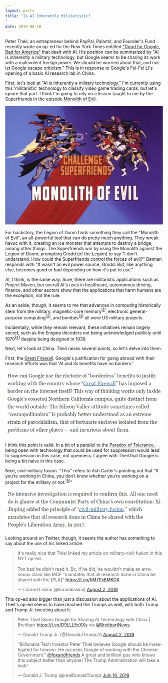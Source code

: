 ```yaml
---
layout: posts
title: "Is AI Inherently Militaristic?
"
date: 2019-08-10
---
```


Peter Theil, an entrepreneur behind PayPal, Palantir, and Founder's Fund recently wrote an op-ed for the New York Times entitled ["Good for Google, Bad for America"](https://www.nytimes.com/2019/08/01/opinion/peter-thiel-google.html) that dealt with AI. His position can be summarized by "AI is inherently a military technology, but Google seems to be sharing its work with a malevolent foreign power. We should be worried about that, and not let Google escape criticism." This is in response to Google's Fei-Fei Li's opening of a basic AI research lab in China.

First, let's look at "AI is inherently a military technology." I'm currently using this 'militaristic' technology to classify video game trading cards, but let's ignore that part. I think I'm going to rely on a lesson taught to me by the Superfriends in the episode [Monolith of Evil](https://www.imdb.com/title/tt0776309/).

<img src="/assets/img/posts/2019-8-10-Reaction-to-Theil/superfriends.jpg">

For backstory, the Legion of Doom finds something they call the "Monolith of Evil", an all-powerful tool that can do pretty much anything. They wreak havoc with it, creating an ice monster that attempts to destroy a bridge, among other things. The Superfriends win by using the Monolith against the Legion of Doom, prompting Grodd (of the Legion) to say "I don't understand. How could the Superfriends control the forces of evil?" Batman responds with "It wasn't an evil power source, Grodd. But, like anything else, becomes good or bad depending on how it's put to use."

AI, I think, is the same way. Sure, there are militaristic applications such as Project Maven, but overall AI's uses in healthcare, autonomous driving, finance, and other sectors show that the applications that harm humans are the exception, not the rule.

As an aside, though, it seems to me that advances in computing historically stem from the military: magnetic-core memory<sup>[[1](https://en.wikipedia.org/wiki/Whirlwind_I)]</sup>, electronic general-purpose computing<sup>[[2](https://en.wikipedia.org/wiki/ENIAC)]</sup>, and bombes<sup>[[3](https://en.wikipedia.org/wiki/Bombe)]</sup> all were US military projects.

Incidentally, while they remain relevant, these initiatives remain largely secret, such as the Enigma decoders not being acknowledged publicly until 1970<sup>[[4](https://en.wikipedia.org/wiki/Enigma_machine#Surviving_machines)]</sup> despite being designed in 1939.

Next, let's look at China. Theil raises several points, so let's delve into them.

First, the [Great Firewall](https://en.wikipedia.org/wiki/Great_Firewall). Google's justification for going abroad with their research efforts was that 'AI and its benefits have no borders.'

<img src="/assets/img/posts/2019-8-10-Reaction-to-Theil/firewall.PNG">

I think this point is valid. In a bit of a parallel to the [Paradox of Tolerance](https://en.wikipedia.org/wiki/Paradox_of_tolerance), being open with technology that could be used for suppression would lead to suppression in this case, not openness. I agree with Theil that Google is being a bit naive in this case.

Next, civil-military fusion. "This" refers to Ash Carter's pointing out that "If you’re working in China, you don’t know whether you’re working on a project for the military or not.<sup>[[5](https://www.cnbc.com/2019/07/18/ex-defense-secretary-ash-carter-google-has-a-duty-to-the-us-not-china.html)]</sup>"

<img src="/assets/img/posts/2019-8-10-Reaction-to-Theil/civil-military-fusion.png">

Looking around on Twitter, though, it seems the author has something to say about the use of his linked article:

<blockquote class="twitter-tweet"><p lang="en" dir="ltr">It&#39;s really nice that Thiel linked my article on military-civil fusion in this NYT op-ed. <br><br>Too bad he didn&#39;t read it. Bc, if he did, he wouldn&#39;t make an erroneous claim like MCF &quot;mandates that all research done in China be shared with the [PLA]&quot; <a href="https://t.co/hM7PxEMKGK">https://t.co/hM7PxEMKGK</a></p>&mdash; Lorand Laskai (@lorandlaskai) <a href="https://twitter.com/lorandlaskai/status/1157314963821735936?ref_src=twsrc%5Etfw">August 2, 2019</a></blockquote> <script async src="https://platform.twitter.com/widgets.js" charset="utf-8"></script>

This op-ed also bigger than just a discussion about the applications of AI. Theil's op-ed seems to have reached the Trumps as well, with both Trump and Trump Jr. tweeting about it:

<blockquote class="twitter-tweet"><p lang="en" dir="ltr">Peter Thiel Slams Google for Sharing AI Technology with China | Breitbart <a href="https://t.co/D9LLL5cXXs">https://t.co/D9LLL5cXXs</a> via <a href="https://twitter.com/BreitbartNews?ref_src=twsrc%5Etfw">@BreitbartNews</a></p>&mdash; Donald Trump Jr. (@DonaldJTrumpJr) <a href="https://twitter.com/DonaldJTrumpJr/status/1157420939392540672?ref_src=twsrc%5Etfw">August 2, 2019</a></blockquote> <script async src="https://platform.twitter.com/widgets.js" charset="utf-8"></script>

<blockquote class="twitter-tweet" data-lang="en"><p lang="en" dir="ltr">“Billionaire Tech Investor Peter Thiel believes Google should be investigated for treason. He accuses Google of working with the Chinese Government.” <a href="https://twitter.com/foxandfriends?ref_src=twsrc%5Etfw">@foxandfriends</a>  A great and brilliant guy who knows this subject better than anyone! The Trump Administration will take a look!</p>&mdash; Donald J. Trump (@realDonaldTrump) <a href="https://twitter.com/realDonaldTrump/status/1151095675213553664?ref_src=twsrc%5Etfw">July 16, 2019</a></blockquote>
<script async src="https://platform.twitter.com/widgets.js" charset="utf-8"></script>
